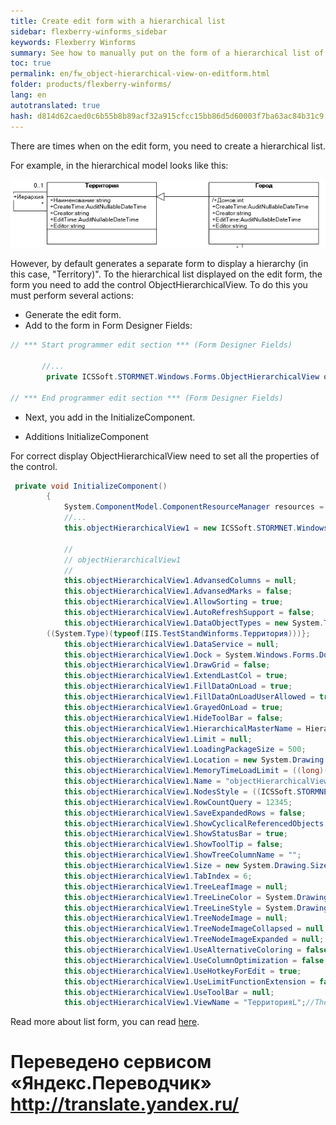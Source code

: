 ```yaml
--- 
title: Create edit form with a hierarchical list 
sidebar: flexberry-winforms_sidebar 
keywords: Flexberry Winforms 
summary: See how to manually put on the form of a hierarchical list of objects 
toc: true 
permalink: en/fw_object-hierarchical-view-on-editform.html 
folder: products/flexberry-winforms/ 
lang: en 
autotranslated: true 
hash: d814d62caed0c6b55b8b89acf32a915cfcc15bb86d5d60003f7ba63ac84b31c9 
--- 
```


There are times when on the edit form, you need to create a hierarchical list. 

For example, in the hierarchical model looks like this: 

![](/images/pages/products/flexberry-winforms/controls/olv/object-hierarchical-view.png) 

However, by default generates a separate form to display a hierarchy (in this case, "Territory)". 
To the hierarchical list displayed on the edit form, the form you need to add the control ObjectHierarchicalView. 
To do this you must perform several actions: 
* Generate the edit form. 
* Add to the form in Form Designer Fields: 

```csharp
// *** Start programmer edit section *** (Form Designer Fields) 

       //... 
        private ICSSoft.STORMNET.Windows.Forms.ObjectHierarchicalView objectHierarchicalView1;
        
// *** End programmer edit section *** (Form Designer Fields) 
``` 

* Next, you add in the InitializeComponent. 

* Additions InitializeComponent 

For correct display ObjectHierarchicalView need to set all the properties of the control. 

```csharp
 private void InitializeComponent()
        {
            System.ComponentModel.ComponentResourceManager resources = new System.ComponentModel.ComponentResourceManager(typeof(WinformTestHierarchicalForm));
            //... 
            this.objectHierarchicalView1 = new ICSSoft.STORMNET.Windows.Forms.ObjectHierarchicalView();
            
            // 
            // objectHierarchicalView1 
            // 
            this.objectHierarchicalView1.AdvansedColumns = null;
            this.objectHierarchicalView1.AdvansedMarks = false;
            this.objectHierarchicalView1.AllowSorting = true;
            this.objectHierarchicalView1.AutoRefreshSupport = false;
            this.objectHierarchicalView1.DataObjectTypes = new System.Type[] {
        ((System.Type)(typeof(IIS.TestStandWinforms.Территория)))};
            this.objectHierarchicalView1.DataService = null;
            this.objectHierarchicalView1.Dock = System.Windows.Forms.DockStyle.None;
            this.objectHierarchicalView1.DrawGrid = false;
            this.objectHierarchicalView1.ExtendLastCol = true;
            this.objectHierarchicalView1.FillDataOnLoad = true;
            this.objectHierarchicalView1.FillDataOnLoadUserAllowed = true;
            this.objectHierarchicalView1.GrayedOnLoad = true;
            this.objectHierarchicalView1.HideToolBar = false;
            this.objectHierarchicalView1.HierarchicalMasterName = Hierarchy; //The name of the workman of the object specified in the HierarchicalMaster list form*. 
            this.objectHierarchicalView1.Limit = null;
            this.objectHierarchicalView1.LoadingPackageSize = 500;
            this.objectHierarchicalView1.Location = new System.Drawing.Point(10, 100);
            this.objectHierarchicalView1.MemoryTimeLoadLimit = ((long)(200));
            this.objectHierarchicalView1.Name = "objectHierarchicalView1";
            this.objectHierarchicalView1.NodesStyle = ((ICSSoft.STORMNET.Windows.Forms.TreeNodesStyle)((ICSSoft.STORMNET.Windows.Forms.TreeNodesStyle.Lines | ICSSoft.STORMNET.Windows.Forms.TreeNodesStyle.Symbols)));
            this.objectHierarchicalView1.RowCountQuery = 12345;
            this.objectHierarchicalView1.SaveExpandedRows = false;
            this.objectHierarchicalView1.ShowCyclicalReferencedObjects = false;
            this.objectHierarchicalView1.ShowStatusBar = true;
            this.objectHierarchicalView1.ShowToolTip = false;
            this.objectHierarchicalView1.ShowTreeColumnName = "";
            this.objectHierarchicalView1.Size = new System.Drawing.Size(600, 322);
            this.objectHierarchicalView1.TabIndex = 6;
            this.objectHierarchicalView1.TreeLeafImage = null;
            this.objectHierarchicalView1.TreeLineColor = System.Drawing.Color.DarkGray;
            this.objectHierarchicalView1.TreeLineStyle = System.Drawing.Drawing2D.DashStyle.Dot;
            this.objectHierarchicalView1.TreeNodeImage = null;
            this.objectHierarchicalView1.TreeNodeImageCollapsed = null;
            this.objectHierarchicalView1.TreeNodeImageExpanded = null;
            this.objectHierarchicalView1.UseAlternativeColoring = false;
            this.objectHierarchicalView1.UseColumnOptimization = false;
            this.objectHierarchicalView1.UseHotkeyForEdit = true;
            this.objectHierarchicalView1.UseLimitFunctionExtension = false;
            this.objectHierarchicalView1.UseToolBar = null;
            this.objectHierarchicalView1.ViewName = "ТерриторияL";//The view name that is used in a hierarchical list. 
``` 


Read more about list form, you can read [here](fd_key-concepts.html). 



 # Переведено сервисом «Яндекс.Переводчик» http://translate.yandex.ru/